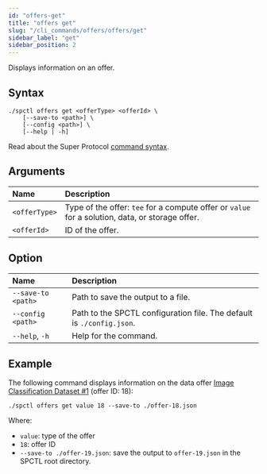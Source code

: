 ```yaml
---
id: "offers-get"
title: "offers get"
slug: "/cli_commands/offers/offers/get"
sidebar_label: "get"
sidebar_position: 2
---
```


Displays information on an offer.

## Syntax

```
./spctl offers get <offerType> <offerId> \
    [--save-to <path>] \
    [--config <path>] \
    [--help | -h]
```

Read about the Super Protocol [command syntax](/developers/cli_commands#command-syntax).

## Arguments

| **Name** | **Description** |
| :- | :- |
| `<offerType>` | Type of the offer: `tee` for a compute offer or `value` for a solution, data, or storage offer. |
| `<offerId>` | ID of the offer. |

## Option

| **Name** | **Description** |
| :- | :- |
| `--save-to <path>` | Path to save the output to a file. |
| `--config <path>` | Path to the SPCTL configuration file. The default is `./config.json`. |
| `--help`, `-h` | Help for the command. |

## Example

The following command displays information on the data offer [Image Classification Dataset #1](https://marketplace.superprotocol.com/data?offer=offerId%3D19) (offer ID: 18):

```
./spctl offers get value 18 --save-to ./offer-18.json
```

Where:

- `value`: type of the offer
- `18`: offer ID
- `--save-to ./offer-19.json`: save the output to `offer-19.json` in the SPCTL root directory.